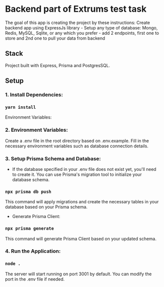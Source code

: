 # Backend part of Extrums test task

The goal of this app is creating the project by these instructions:
Create backend app using ExpressJs library - Setup any type of database: Mongo, Redis, MySQL, Sqlite, or any which you prefer - add 2 endpoints, first one to store and 2nd one to pull your data from backend

## Stack
Project built with Express, Prisma and PostgresSQL.

## Setup

### 1. Install Dependencies:

### `yarn install`
Environment Variables:

### 2. Environment Variables:
Create a .env file in the root directory based on .env.example.
Fill in the necessary environment variables such as database connection details.


### 3. Setup Prisma Schema and Database:
* If the database specified in your .env file does not exist yet, you'll need to create it. 
You can use Prisma's migration tool to initialize your database schema.
### `npx prisma db push`
This command will apply migrations and create the necessary tables in your database based on your Prisma schema.

* Generate Prisma Client:
### `npx prisma generate`
This command will generate Prisma Client based on your updated schema.

### 4. Run the Application:

### `node .`
The server will start running on port 3001 by default. You can modify the port in the .env file if needed.
